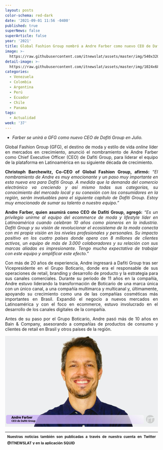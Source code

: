```yaml
---
layout: posts
color-schema: red-dark
date: '2021-09-01 11:56 -0400'
published: true
superNews: false
superArticle: false
year: '2021'
title: Global Fashion Group nombró a Andre Farber como nuevo CEO de Dafiti Group
image: >-
  https://raw.githubusercontent.com/itnewslat/assets/master/img/540x320/Andre-Farber-p.jpg
detail-image: >-
  https://raw.githubusercontent.com/itnewslat/assets/master/img/1024x680/Andre-Farber-g.jpg
categories:
  - Venezuela
  - Colombia
  - Argentina
  - Perú
  - Ecuador
  - Chile
  - Panama
tags:
  - Actualidad
week: '37'
---
```

<ul style="list-style-type: disc; text-align: justify;">
	<li><em>Farber se unirá a GFG como nuevo CEO de Dafiti Group en Julio.</em></li>
</ul>
<p style="text-align: justify;">Global Fashion Group (GFG), el destino de moda y estilo de vida <em>online</em> líder en mercados en crecimiento, anunció el nombramiento de Andre Farber como Chief Executive Officer (CEO) de Dafiti Group, para liderar el equipo de la plataforma en Latinoamérica en su siguiente década de crecimiento.</p>
<p style="text-align: justify;"><strong>Christoph Barchewitz, Co-CEO of Global Fashion Group, afirmó:</strong> “<em>El nombramiento de Andre es muy emocionante y un paso muy importante en esta nueva era para Dafiti Group. A medida que la demanda del comercio electrónico va creciendo y así mismo todas sus categorías, su conocimiento del mercado local y su conexión con los consumidores en la región, serán invaluables para el siguiente capítulo de Dafiti Group. Estoy muy emocionado de sumar su talento a nuestro equipo.”</em></p>
<p style="text-align: justify;"><strong>Andre Farber, quien asumirá como CEO de Dafiti Group, agregó:</strong><em> “Es un privilegio unirme al equipo del ecommerce de moda y lifestyle líder en Latinoamérica cuando celebran 10 años como pioneros en la industria. Dafiti Group y su visión de revolucionar el ecosistema de la moda conecta con mi propia visión en los niveles profesionales y personales. Su impacto positivo en los cuatro países donde opera con 8 millones de clientes activos, un equipo de más de 3.000 colaboradores y su relación con sus marcas aliadas es impresionante. Tengo mucha expectativa de trabajar con este equipo y amplificar este efecto.”</em></p>
<p style="text-align: justify;">Con más de 20 años de experiencia, Andre ingresará a Dafiti Group tras ser Vicepresidente en el Grupo Boticario, donde era el responsable de sus operaciones de retail, branding y desarrollo de producto y la estrategia para sus canales comerciales. Durante su periodo de 11 años en la compañía, Andre estuvo liderando la transformación de Boticario de una marca única con un único canal, a una compañía multimarca y multicanal y, últimamente, apoyando su crecimiento como una de las compañías cosméticas más importantes en Brasil. Expandió el negocio a nuevos mercados en Latinoamérica y con el foco en ecommerce, estuvo involucrado en el desarrollo de los canales digitales de la compañía.</p>
<p style="text-align: justify;">Antes de su paso por el Grupo Boticario, Andre pasó más de 10 años en Bain &amp; Company, asesorando a compañías de productos de consumo y clientes de retail en Brasil y otros países de la región.</p>

![](https://raw.githubusercontent.com/itnewslat/assets/master/img/540x320/Andre-Farber-p.jpg)

<table style="height: 42px;" width="569">
<tbody>
<tr>
<td style="text-align: justify;"><sub><strong>Nuestras noticias también son publicadas a través de nuestra cuenta en Twitter <a href="https://twitter.com/itnewslat?lang=es">@ITNEWSLAT</a> y en la aplicación <a href="https://squidapp.co/en/">SQUID</a></strong></sub></td>
</tr>
</tbody>
</table>
